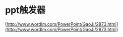 # ppt触发器










[http://www.wordlm.com/PowerPoint/GaoJi/2873.html](http://www.wordlm.com/PowerPoint/GaoJi/2873.html)























